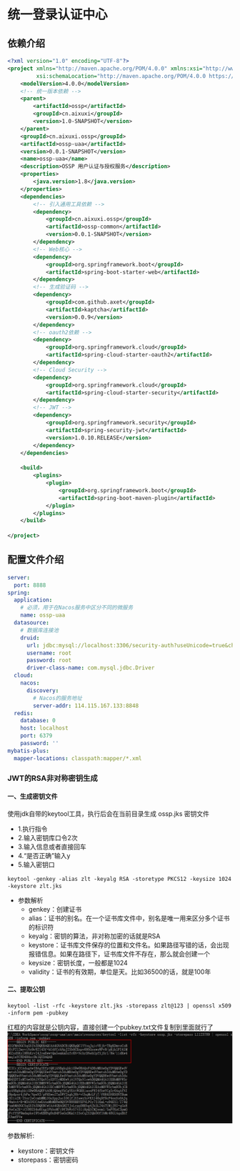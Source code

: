 # 统一登录认证中心

## 依赖介绍
```xml
<?xml version="1.0" encoding="UTF-8"?>
<project xmlns="http://maven.apache.org/POM/4.0.0" xmlns:xsi="http://www.w3.org/2001/XMLSchema-instance"
         xsi:schemaLocation="http://maven.apache.org/POM/4.0.0 https://maven.apache.org/xsd/maven-4.0.0.xsd">
    <modelVersion>4.0.0</modelVersion>
    <!-- 统一版本依赖 -->
    <parent>
        <artifactId>ossp</artifactId>
        <groupId>cn.aixuxi</groupId>
        <version>1.0-SNAPSHOT</version>
    </parent>
    <groupId>cn.aixuxi.ossp</groupId>
    <artifactId>ossp-uaa</artifactId>
    <version>0.0.1-SNAPSHOT</version>
    <name>ossp-uaa</name>
    <description>OSSP 用户认证与授权服务</description>
    <properties>
        <java.version>1.8</java.version>
    </properties>
    <dependencies>
        <!-- 引入通用工具依赖 -->
        <dependency>
            <groupId>cn.aixuxi.ossp</groupId>
            <artifactId>ossp-common</artifactId>
            <version>0.0.1-SNAPSHOT</version>
        </dependency>
        <!-- Web核心 -->
        <dependency>
            <groupId>org.springframework.boot</groupId>
            <artifactId>spring-boot-starter-web</artifactId>
        </dependency>
        <!-- 生成验证码 -->
        <dependency>
            <groupId>com.github.axet</groupId>
            <artifactId>kaptcha</artifactId>
            <version>0.0.9</version>
        </dependency>
        <!-- oauth2依赖 -->
        <dependency>
            <groupId>org.springframework.cloud</groupId>
            <artifactId>spring-cloud-starter-oauth2</artifactId>
        </dependency>
        <!-- Cloud Security -->
        <dependency>
            <groupId>org.springframework.cloud</groupId>
            <artifactId>spring-cloud-starter-security</artifactId>
        </dependency>
        <!-- JWT -->
        <dependency>
            <groupId>org.springframework.security</groupId>
            <artifactId>spring-security-jwt</artifactId>
            <version>1.0.10.RELEASE</version>
        </dependency>
    </dependencies>

    <build>
        <plugins>
            <plugin>
                <groupId>org.springframework.boot</groupId>
                <artifactId>spring-boot-maven-plugin</artifactId>
            </plugin>
        </plugins>
    </build>

</project>

```

## 配置文件介绍
```yaml
server:
  port: 8888
spring:
  application:
    # 必须，用于在Nacos服务中区分不同的微服务
    name: ossp-uaa
  datasource:
    # 数据库连接池
    druid:
      url: jdbc:mysql://localhost:3306/security-auth?useUnicode=true&characterEncoding=UTF-8&serverTimezone=UTC&useSSL=false
      username: root
      password: root
      driver-class-name: com.mysql.jdbc.Driver
  cloud:
    nacos:
      discovery:
        # Nacos的服务地址
        server-addr: 114.115.167.133:8848
  redis:
    database: 0
    host: localhost
    port: 6379
    password: ''
mybatis-plus:
  mapper-locations: classpath:mapper/*.xml
```

### JWT的RSA非对称密钥生成

#### 一、生成密钥文件
使用jdk自带的keytool工具，执行后会在当前目录生成 ossp.jks 密钥文件
- 1.执行指令
- 2.输入密钥库口令2次
- 3.输入信息或者直接回车
- 4.“是否正确”输入y
- 5.输入密钥口

```text 
keytool -genkey -alias zlt -keyalg RSA -storetype PKCS12 -keysize 1024 -keystore zlt.jks 
```
- 参数解析
  - genkey：创建证书
  - alias：证书的别名。在一个证书库文件中，别名是唯一用来区分多个证书的标识符
  - keyalg：密钥的算法，非对称加密的话就是RSA
  - keystore：证书库文件保存的位置和文件名。如果路径写错的话，会出现报错信息。如果在路径下，证书库文件不存在，那么就会创建一个
  - keysize：密钥长度，一般都是1024
  - validity：证书的有效期，单位是天。比如36500的话，就是100年
#### 二、提取公钥
```text
keytool -list -rfc -keystore zlt.jks -storepass zlt@123 | openssl x509 -inform pem -pubkey
```
红框的内容就是公钥内容，直接创建一个pubkey.txt文件复制到里面就行了
![img.png](img.png)

参数解析:
- keystore：密钥文件
- storepass：密钥密码